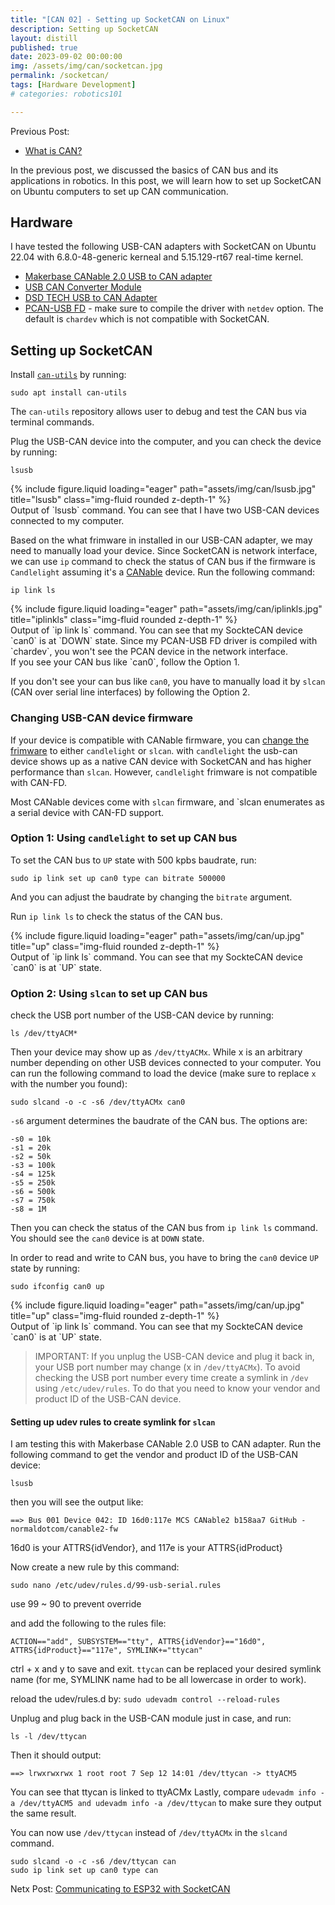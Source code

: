 ```yaml
---
title: "[CAN 02] - Setting up SocketCAN on Linux"
description: Setting up SocketCAN 
layout: distill
published: true
date: 2023-09-02 00:00:00
img: /assets/img/can/socketcan.jpg
permalink: /socketcan/
tags: [Hardware Development]
# categories: robotics101

---
```


Previous Post:
- [What is CAN?](/aboutcan/)

In the previous post, we discussed the basics of CAN bus and its applications in robotics. In this post, we will learn how to set up SocketCAN on Ubuntu computers to set up CAN communication.

## Hardware


I have tested the following USB-CAN adapters with SocketCAN on Ubuntu 22.04 with 6.8.0-48-generic kerneal and 5.15.129-rt67 real-time kernel.
- [Makerbase CANable 2.0 USB to CAN adapter](https://makerbase3d.com/product/makerbase-canable-v2/?srsltid=AfmBOoo8SgfMBKoPkINomkXkyG8g6XlvwngQso5DAq0qLKPFEoTqkcba)
- [USB CAN Converter Module](https://www.amazon.com/dp/B07P9JGXXB?ref=ppx_yo2ov_dt_b_product_details&th=1)
- [DSD TECH USB to CAN Adapter](https://a.co/d/6rcsDxE)
- [PCAN-USB FD](https://www.peak-system.com/PCAN-USB-FD.365.0.html?&L=1) - make sure to compile the driver with `netdev` option. The default is `chardev` which is not compatible with SocketCAN.

## Setting up SocketCAN
Install [`can-utils`](https://github.com/linux-can/can-utils) by running:
```
sudo apt install can-utils
```
The `can-utils` repository allows user to debug and test the CAN bus via terminal commands.

Plug the USB-CAN device into the computer, and you can check the device by running:

```
lsusb 
```

<div class="row">
    <div class="col-sm mt-3 mt-md-0">
        {% include figure.liquid loading="eager" path="assets/img/can/lsusb.jpg" title="lsusb" class="img-fluid rounded z-depth-1" %}
    </div>
</div>
<div class="caption">
    Output of `lsusb` command. You can see that I have two USB-CAN devices connected to my computer.
</div>


Based on the what frimware in installed in our USB-CAN adapter, we may need to manually load your device. Since SocketCAN is network interface, we can use `ip` command to check the status of CAN bus if the firmware is `Candlelight` assuming it's a [CANable](https://canable.io/) device. Run the following command:
```
ip link ls
```
<div class="row">
    <div class="col-sm mt-3 mt-md-0">
        {% include figure.liquid loading="eager" path="assets/img/can/iplinkls.jpg" title="iplinkls" class="img-fluid rounded z-depth-1" %}
    </div>
</div>
<div class="caption">
    Output of `ip link ls` command. You can see that my SockteCAN device `can0` is at `DOWN` state. Since my PCAN-USB FD driver is compiled with `chardev`, you won't see the PCAN device in the network interface.
</div>
If you see your CAN bus like `can0`, follow the Option 1.

If you don't see your can bus like `can0`, you have to manually load it by `slcan` (CAN over serial line interfaces) by following the Option 2.

### Changing USB-CAN device firmware
If your device is compatible with CANable firmware, you can [change the frimware](https://canable.io/updater/) to either `candlelight` or `slcan`.
with `candlelight` the usb-can device shows up as a native CAN device with SocketCAN and has higher performance than `slcan`. However, `candlelight` frimware is not compatible with CAN-FD.

Most CANable devices come with `slcan` firmware, and `slcan enumerates as a serial device with CAN-FD support.


### Option 1: Using `candlelight` to set up CAN bus

To set the CAN bus to `UP` state with 500 kpbs baudrate, run:

```
sudo ip link set up can0 type can bitrate 500000
```
And you can adjust the baudrate by changing the `bitrate` argument.

Run `ip link ls` to check the status of the CAN bus.

<div class="row">
    <div class="col-sm mt-3 mt-md-0">
        {% include figure.liquid loading="eager" path="assets/img/can/up.jpg" title="up" class="img-fluid rounded z-depth-1" %}
    </div>
</div>
<div class="caption">
    Output of `ip link ls` command. You can see that my SockteCAN device `can0` is at `UP` state.
</div>


### Option 2: Using `slcan` to set up CAN bus
check the USB port number of the USB-CAN device by running:
```
ls /dev/ttyACM*
```
Then your device may show up as `/dev/ttyACMx`. While x is an arbitrary number depending on other USB devices connected to your computer.
You can run the following command to load the device (make sure to replace `x` with the number you found):

```
sudo slcand -o -c -s6 /dev/ttyACMx can0
```
`-s6` argument determines the baudrate of the CAN bus. The options are:
```
-s0 = 10k
-s1 = 20k
-s2 = 50k
-s3 = 100k
-s4 = 125k
-s5 = 250k
-s6 = 500k
-s7 = 750k
-s8 = 1M
```
Then you can check the status of the CAN bus from `ip link ls` command. You should see the `can0` device is at `DOWN` state.

In order to read and write to CAN bus, you have to bring the `can0` device `UP` state by running:

```
sudo ifconfig can0 up
```
<div class="row">
    <div class="col-sm mt-3 mt-md-0">
        {% include figure.liquid loading="eager" path="assets/img/can/up.jpg" title="up" class="img-fluid rounded z-depth-1" %}
    </div>
</div>
<div class="caption">
    Output of `ip link ls` command. You can see that my SockteCAN device `can0` is at `UP` state.
</div>


> IMPORTANT: If you unplug the USB-CAN device and plug it back in, your USB port number may change (x in `/dev/ttyACMx`). To avoid checking the USB port number every time create a symlink in `/dev` using `/etc/udev/rules`. To do that you need to know your vendor and product ID of the USB-CAN device.

#### Setting up udev rules to create symlink for `slcan`
I am testing this with Makerbase CANable 2.0 USB to CAN adapter.
Run the following command to get the vendor and product ID of the USB-CAN device:
```
lsusb
```
then you will see the output like:
```
==> Bus 001 Device 042: ID 16d0:117e MCS CANable2 b158aa7 GitHub - normaldotcom/canable2-fw
```
16d0 is your ATTRS{idVendor}, and 117e is your ATTRS{idProduct}

Now create a new rule by this command:

```
sudo nano /etc/udev/rules.d/99-usb-serial.rules
``` 
use 99 ~ 90 to prevent override

and add the following to the rules file:
```
ACTION=="add", SUBSYSTEM=="tty", ATTRS{idVendor}=="16d0", ATTRS{idProduct}=="117e", SYMLINK+="ttycan"
```
ctrl + x and y to save and exit. `ttycan` can be replaced your desired symlink name (for me, SYMLINK name had to be all lowercase in order to work).

reload the udev/rules.d by:
```sudo udevadm control --reload-rules```

Unplug and plug back in the USB-CAN module just in case, and run:
```
ls -l /dev/ttycan
```
Then it should output:
```
==> lrwxrwxrwx 1 root root 7 Sep 12 14:01 /dev/ttycan -> ttyACM5
```

You can see that ttycan is linked to ttyACMx
Lastly, compare `udevadm info -a /dev/ttyACM5 and udevadm info -a /dev/ttycan` to make sure they output the same result.

You can now use `/dev/ttycan` instead of `/dev/ttyACMx` in the `slcand` command.

```
sudo slcand -o -c -s6 /dev/ttycan can
sudo ip link set up can0 type can
```




Netx Post: [Communicating to ESP32 with SocketCAN](/esp32can/)
